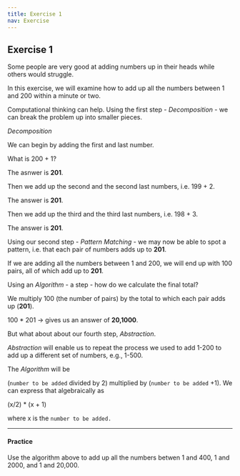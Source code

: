 ```yaml
---
title: Exercise 1
nav: Exercise
---
```


## Exercise 1

Some people are very good at adding numbers up in their heads while others would struggle.  

In this exercise, we will examine how to add up all the numbers between 1 and 200 within a minute or two.

Computational thinking can help. Using the first step - *Decomposition* - we can break the problem up into smaller pieces.

*Decomposition*

We can begin by adding the first and last number.

What is 200 + 1?

The asnwer is **201**.

Then we add up the second and the second last numbers, i.e. 199 + 2.

The answer is **201**.

Then we add up the third and the third last numbers, i.e. 198 + 3.

The answer is **201**.

Using our second step - *Pattern Matching* - we may now be able to spot a pattern, i.e. that each pair of numbers adds up to **201**.

If we are adding all the numbers between 1 and 200, we will end up with 100 pairs, all of which add up to **201**.

Using an *Algorithm* - a step - how do we calculate the final total?

We multiply 100 (the number of pairs) by the total to which each pair adds up (**201**).

100 * 201 -> gives us an answer of **20,1000**.

But what about about our fourth step, *Abstraction*. 

*Abstraction* will enable us to repeat the process we used to add 1-200 to add up a different set of numbers, e.g., 1-500.

The *Algorithm* will be 

(`number to be added` divided by 2) multiplied by (`number to be added` +1). We can express that algebraically as

(x/2) * (x + 1)

where x is the `number to be added.`

-------------

#### Practice

Use the algorithm above to add up all the numbers betwen 1 and 400, 1 and 2000, and 1 and 20,000.






